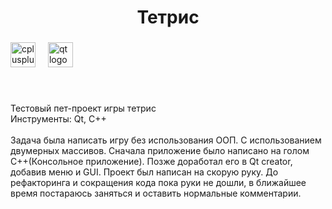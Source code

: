 <h1 align="center">Тетрис</h1>

###

<div align="left">
  <img src="https://cdn.jsdelivr.net/gh/devicons/devicon/icons/cplusplus/cplusplus-original.svg" height="40" alt="cplusplus logo"  />
  <img width="12" />
  <img src="https://cdn.jsdelivr.net/gh/devicons/devicon/icons/qt/qt-original.svg" height="40" alt="qt logo"  />
</div>

###

<br clear="both">

<p align="left">Тестовый пет-проект игры тетрис <br>Инструменты: Qt, C++<br><br>Задача была написать игру без использования ООП. С использованием двумерных массивов. Сначала приложение было написано на голом C++(Консольное приложение). Позже доработал его в Qt creator, добавив меню и GUI. Проект был написан на скорую руку. До рефакторинга и сокращения кода пока руки не дошли, в ближайшее время постараюсь заняться и оставить нормальные комментарии.</p>

###
